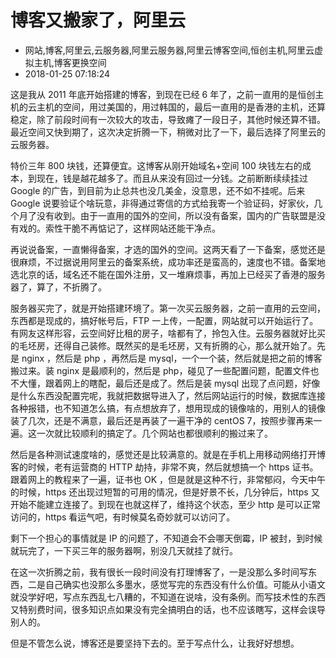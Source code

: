 # 博客又搬家了，阿里云
- 网站,博客,阿里云,云服务器,阿里云服务器,阿里云博客空间,恒创主机,阿里云虚拟主机,博客更换空间
- 2018-01-25 07:18:24


这是我从 2011 年底开始搭建的博客，到现在已经 6 年了，之前一直用的是恒创主机的云主机的空间，用过美国的，用过韩国的，最后一直用的是香港的主机，还算稳定，除了前段时间有一次较大的攻击，导致瘫了一段日子，其他时候还算不错。最近空间又快到期了，这次决定折腾一下，稍微对比了一下，最后选择了阿里云的云服务器。

特价三年 800 块钱，还算便宜。这博客从刚开始域名+空间 100 块钱左右的成本，到现在，钱是越花越多了。而且从来没有回过一分钱。之前断断续续挂过 Google 的广告，到目前为止总共也没几美金，没意思，还不如不挂呢。后来 Google 说要验证个啥玩意，非得通过寄信的方式给我寄一个验证码，好家伙，几个月了没有收到。由于一直用的国外的空间，所以没有备案，国内的广告联盟是没有戏的。索性干脆不再惦记了，这样网站还能干净点。

再说说备案，一直懒得备案，才选的国外的空间。这两天看了一下备案，感觉还是很麻烦，不过据说用阿里云的备案系统，成功率还是蛮高的，速度也不错。备案地选北京的话，域名还不能在国外注册，又一堆麻烦事，再加上已经买了香港的服务器了，算了，不折腾了。

服务器买完了，就是开始搭建环境了。第一次买云服务器，之前一直用的云空间，东西都是现成的，搞好帐号后，FTP 一上传，一配置，网站就可以开始运行了。有网友这样形容，云空间好比租的房子，啥都有了，拎包入住。云服务器就好比买的毛坯房，还得自己装修。既然买的是毛坯房，又有折腾的心，那么就开始了。先是 nginx ，然后是 php ，再然后是 mysql，一个一个装，然后就是把之前的博客搬过来。装 nginx 是最顺利的，然后是 php，碰见了一些配置问题，配置文件也不大懂，跟着网上的瞎配，最后还是成了。然后是装 mysql 出现了点问题，好像是什么东西没配置完呢，我就把数据导进入了，然后网站运行的时候，数据库连接各种报错，也不知道怎么搞，有点想放弃了，想用现成的镜像啥的，用别人的镜像装了几次，还是不满意，最后还是再装了一遍干净的 centOS 7，按照步骤再来一遍。这一次就比较顺利的搞定了。几个网站也都很顺利的搬过来了。

然后是各种测试速度啥的，感觉还是比较满意的。就是在手机上用移动网络打开博客的时候，老有运营商的 HTTP 劫持，非常不爽，然后就想搞一个 https 证书。跟着网上的教程来了一遍，证书也 OK ，但是就是这种不行，非常郁闷，今天中午的时候，https 还出现过短暂的可用的情况，但是好景不长，几分钟后，https 又开始不能建立连接了。到现在也就这样了，维持这个状态，至少 http 是可以正常访问的，https 看运气吧，有时候莫名奇妙就可以访问了。

剩下一个担心的事情就是 IP 的问题了，不知道会不会哪天倒霉，IP 被封，到时候就玩完了，一下买三年的服务器啊，别没几天就挂了就行。

在这一次折腾之前，我有很长一段时间没有打理博客了，一是没那么多时间写东西，二是自己确实也没那么多墨水，感觉写完的东西没有什么价值。可能从小语文就没学好吧，写点东西乱七八糟的，不知道在说啥，没有条例。而写技术性的东西又特别费时间，很多知识点如果没有完全搞明白的话，也不应该瞎写，这样会误导别人的。

但是不管怎么说，博客还是要坚持下去的。至于写点什么，让我好好想想。


